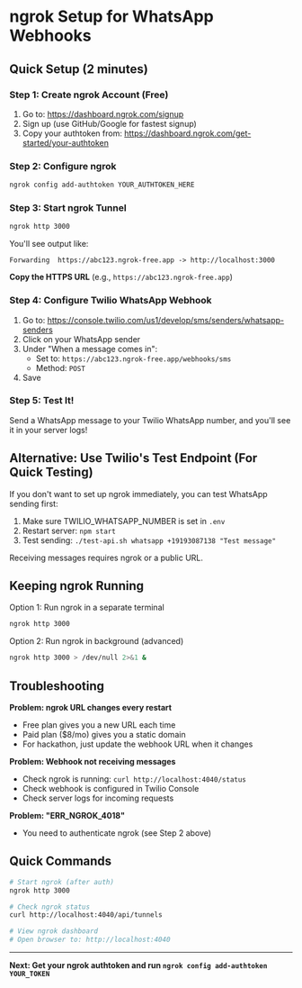 # ngrok Setup for WhatsApp Webhooks

## Quick Setup (2 minutes)

### Step 1: Create ngrok Account (Free)

1. Go to: https://dashboard.ngrok.com/signup
2. Sign up (use GitHub/Google for fastest signup)
3. Copy your authtoken from: https://dashboard.ngrok.com/get-started/your-authtoken

### Step 2: Configure ngrok

```bash
ngrok config add-authtoken YOUR_AUTHTOKEN_HERE
```

### Step 3: Start ngrok Tunnel

```bash
ngrok http 3000
```

You'll see output like:
```
Forwarding  https://abc123.ngrok-free.app -> http://localhost:3000
```

**Copy the HTTPS URL** (e.g., `https://abc123.ngrok-free.app`)

### Step 4: Configure Twilio WhatsApp Webhook

1. Go to: https://console.twilio.com/us1/develop/sms/senders/whatsapp-senders
2. Click on your WhatsApp sender
3. Under "When a message comes in":
   - Set to: `https://abc123.ngrok-free.app/webhooks/sms`
   - Method: `POST`
4. Save

### Step 5: Test It!

Send a WhatsApp message to your Twilio WhatsApp number, and you'll see it in your server logs!

## Alternative: Use Twilio's Test Endpoint (For Quick Testing)

If you don't want to set up ngrok immediately, you can test WhatsApp sending first:

1. Make sure TWILIO_WHATSAPP_NUMBER is set in `.env`
2. Restart server: `npm start`
3. Test sending: `./test-api.sh whatsapp +19193087138 "Test message"`

Receiving messages requires ngrok or a public URL.

## Keeping ngrok Running

Option 1: Run ngrok in a separate terminal
```bash
ngrok http 3000
```

Option 2: Run ngrok in background (advanced)
```bash
ngrok http 3000 > /dev/null 2>&1 &
```

## Troubleshooting

**Problem: ngrok URL changes every restart**
- Free plan gives you a new URL each time
- Paid plan ($8/mo) gives you a static domain
- For hackathon, just update the webhook URL when it changes

**Problem: Webhook not receiving messages**
- Check ngrok is running: `curl http://localhost:4040/status`
- Check webhook is configured in Twilio Console
- Check server logs for incoming requests

**Problem: "ERR_NGROK_4018"**
- You need to authenticate ngrok (see Step 2 above)

## Quick Commands

```bash
# Start ngrok (after auth)
ngrok http 3000

# Check ngrok status
curl http://localhost:4040/api/tunnels

# View ngrok dashboard
# Open browser to: http://localhost:4040
```

---

**Next: Get your ngrok authtoken and run `ngrok config add-authtoken YOUR_TOKEN`**
